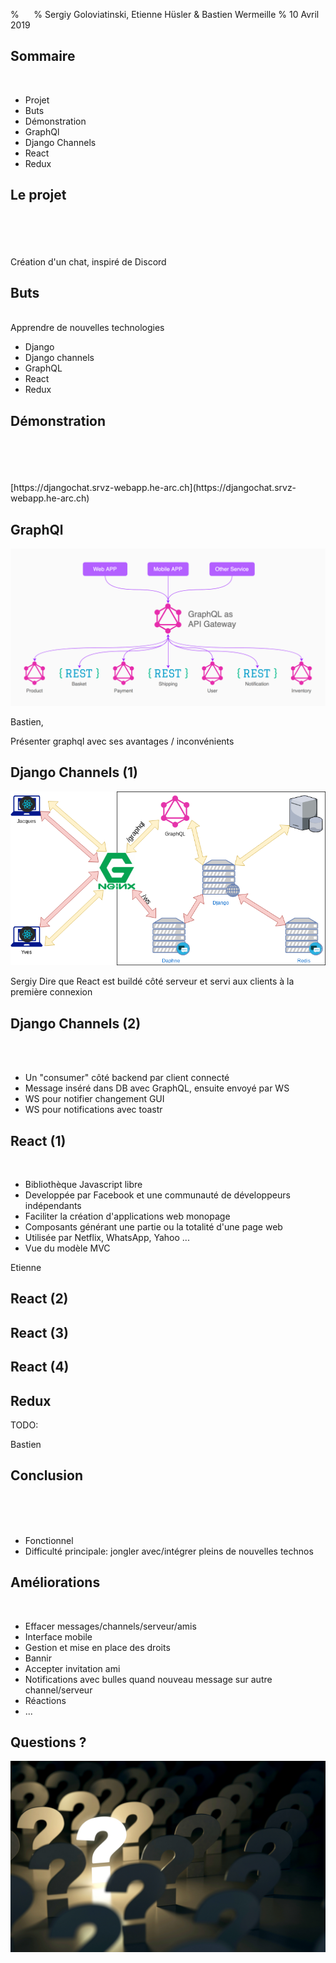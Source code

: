 % ­&nbsp;&nbsp;&nbsp;&nbsp;
% Sergiy Goloviatinski, Etienne Hüsler & Bastien Wermeille
% 10 Avril 2019

## Sommaire
<br/>

* Projet
* Buts
* Démonstration
* GraphQl
* Django Channels
* React
* Redux

## Le projet
<br/>
<br/>
<br/>
<br/>
Création d'un chat, inspiré de Discord

## Buts
<br/>
Apprendre de nouvelles technologies

* Django
* Django channels
* GraphQL
* React
* Redux

<aside class="notes">

</aside>

## Démonstration
<br/>
<br/>
<br/>
<br/>
[https://djangochat.srvz-webapp.he-arc.ch](https://djangochat.srvz-webapp.he-arc.ch)

<aside class="notes">

</aside>

## GraphQl
![GraphQL structure](./images/graphql_schema.png)

<aside class="notes">
Bastien,

Présenter graphql avec ses avantages / inconvénients
</aside>


## Django Channels (1)
![](./images/channels_schema.png)


<aside class="notes">
Sergiy
Dire que React est buildé côté serveur et servi aux clients à la première connexion
</aside>

## Django Channels (2)
<br/>
<br/>

- Un "consumer" côté backend par client connecté
- Message inséré dans DB avec GraphQL, ensuite envoyé par WS
- WS pour notifier changement GUI
- WS pour notifications avec toastr

## React (1)
<br/>

* Bibliothèque Javascript libre
* Developpée par Facebook et une communauté de développeurs indépendants
* Faciliter la création d'applications web monopage
* Composants générant une partie ou la totalité d'une page web
* Utilisée par Netflix, WhatsApp, Yahoo ...
* Vue du modèle MVC

<aside class="notes">
Etienne
</aside>

## React (2)

## React (3)

## React (4)

## Redux
TODO:

<aside class="notes">
Bastien
</aside>

## Conclusion
<br/>
<br/>
<br/>

* Fonctionnel
* Difficulté principale: jongler avec/intégrer pleins de nouvelles technos

<aside class="notes">

</aside>

## Améliorations
<br/>

* Effacer messages/channels/serveur/amis
* Interface mobile
* Gestion et mise en place des droits
* Bannir
* Accepter invitation ami
* Notifications avec bulles quand nouveau message sur autre channel/serveur
* Réactions
* ...

<aside class="notes">

</aside>

## Questions ?
![](./images/questions.jpg)

